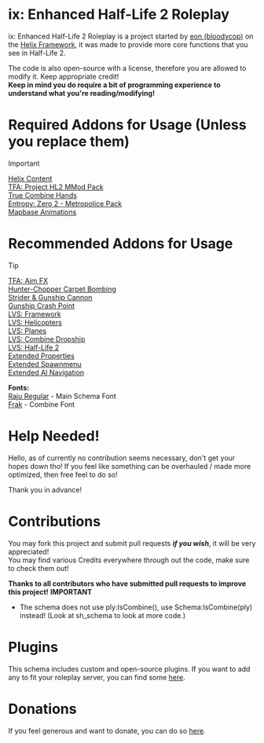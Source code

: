 # ix: Enhanced Half-Life 2 Roleplay
ix: Enhanced Half-Life 2 Roleplay is a project started by [eon (bloodycop)](https://github.com/bloodycop7) on the [Helix Framework](https://github.com/NebulousCloud/helix), it was made to provide more core functions that you see in Half-Life 2.

The code is also open-source with a license, therefore you are allowed to modify it. Keep appropriate credit!\
**Keep in mind you do require a bit of programming experience to understand what you're reading/modifying!**
# Required Addons for Usage (Unless you replace them)
> [!IMPORTANT]
> [Helix Content](https://steamcommunity.com/sharedfiles/filedetails/?id=1267236756)\
> [TFA: Project HL2 MMod Pack](https://steamcommunity.com/sharedfiles/filedetails/?id=2665902404)\
> [True Combine Hands](https://steamcommunity.com/sharedfiles/filedetails/?id=2860571852)\
> [Entropy: Zero 2 - Metropolice Pack](https://steamcommunity.com/sharedfiles/filedetails/?id=2854473898)\
> [Mapbase Animations](https://steamcommunity.com/sharedfiles/filedetails/?id=3063666429)
# Recommended Addons for Usage
> [!TIP]
> [TFA: Aim FX](https://steamcommunity.com/sharedfiles/filedetails/?id=2834386148)\
> [Hunter-Chopper Carpet Bombing](https://steamcommunity.com/sharedfiles/filedetails/?id=466842084)\
> [Strider & Gunship Cannon](https://steamcommunity.com/sharedfiles/filedetails/?id=464423406)\
> [Gunship Crash Point](https://steamcommunity.com/sharedfiles/filedetails/?id=463144341)\
> [LVS: Framework](https://steamcommunity.com/workshop/filedetails/?id=2912816023)\
> [LVS: Helicopters](https://steamcommunity.com/sharedfiles/filedetails/?id=2922255746)\
> [LVS: Planes](https://steamcommunity.com/sharedfiles/filedetails/?id=2912826012)\
> [LVS: Combine Dropship](https://steamcommunity.com/sharedfiles/filedetails/?id=2989323409)\
> [LVS: Half-Life 2](https://steamcommunity.com/sharedfiles/filedetails/?id=3028357706)\
> [Extended Properties](https://steamcommunity.com/sharedfiles/filedetails/?id=104607712)\
> [Extended Spawnmenu](https://steamcommunity.com/sharedfiles/filedetails/?id=104603291)\
> [Extended AI Navigation](https://steamcommunity.com/sharedfiles/filedetails/?id=3048721100)

**Fonts:**\
[Raju Regular](https://www.onlinewebfonts.com/download/ab87eec92788f9572b9c13028bf2edb6) - Main Schema Font\
[Frak](https://fontmeme.com/fonts/frak-font/) - Combine Font

# Help Needed!
Hello, as of currently no contribution seems necessary, don't get your hopes down tho! If you feel like something can be overhauled / made more optimized, then free feel to do so!

Thank you in advance!
# Contributions
You may fork this project and submit pull requests ***if you wish***, it will be very appreciated!\
You may find various Credits everywhere through out the code, make sure to check them out!

**Thanks to all contributors who have submitted pull requests to improve this project!**
**IMPORTANT**
- The schema does not use ply:IsCombine(), use Schema:IsCombine(ply) instead! (Look at sh_schema to look at more code.)

# Plugins
This schema includes custom and open-source plugins.
If you want to add any to fit your roleplay server, you can find some [here](https://plugins.gethelix.co/all/).
# Donations
If you feel generous and want to donate, you can do so [here](https://paypal.me/theb3ta).
